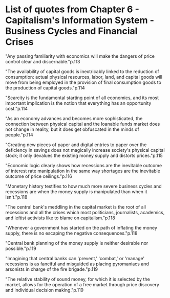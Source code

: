 # List of quotes from Chapter 6 - Capitalism's Information System - Business Cycles and Financial Crises

"Any passing familiarity with economics will make the dangers of price control clear and discernable."p.113

"The availability of capital goods is inextricably linked to the reduction of consumption: actual physical resources, labor, land, and capital goods will move from being employed in the provision of final consumption goods to the production of capital goods."p.114

"Scarcity is the fundamental starting point of all economics, and its most important implication is the notion that everything has an opportunity cost."p.114

"As an economy advances and becomes more sophisticated, the connection between physical capital and the loanable funds market does not change in reality, but it does get obfuscated in the minds of people."p.114

"Creating new pieces of paper and digital entries to paper over the deficiency in savings does not magically increase society's physical capital stock; it only devalues the existing money supply and distorts prices."p.115

"Economic logic clearly shows how recessions are the inevitable outcome of interest rate manipulation in the same way shortages are the inevitable outcome of price ceilings."p.116

"Monetary history testifies to how much more severe business cycles and recessions are when the money supply is manipulated than when it isn't."p.118

"The central bank's meddling in the capital market is the root of all recessions and all the crises which most politicians, journalists, academics, and leftist activists like to blame on capitalism."p.118

"Whenever a government has started on the path of inflating the money supply, there is no escaping the negative consequences."p.118

"Central bank planning of the money supply is neither desirable nor possible."p.119

"Imagining that central banks can 'prevent,' 'combat,' or 'manage' recessions is as fanciful and misguided as placing pyromaniacs and arsonists in charge of the fire brigade."p.119

"The relative stability of sound money, for which it is selected by the market, allows for the operation of a free market through price discovery and individual decision making."p.119
